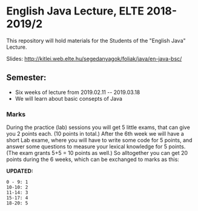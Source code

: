 # English Java Lecture, ELTE 2018-2019/2
This repository will hold materials for the Students of the "English Java" Lecture.

Slides: http://kitlei.web.elte.hu/segedanyagok/foliak/java/en-java-bsc/

## Semester:
* Six weeks of lecture from 2019.02.11 -- 2019.03.18
* We will learn about basic consepts of Java

### Marks
During the practice (lab) sessions you will get 5 little exams, that can give you 2 points each. (10 points in total.) After the 6th week we will have a short Lab exame, where you will have to write some code for 5 points, and answer some questions to measure your lexical knowledge for 5 points. (The exam grants 5+5 = 10 points as well.) So alltogether you can get 20 points during the 6 weeks, which can be exchanged to marks as this:

__UPDATED:__

    0 - 9: 1
    10-10: 2
    11-14: 3
    15-17: 4
    18-20: 5

